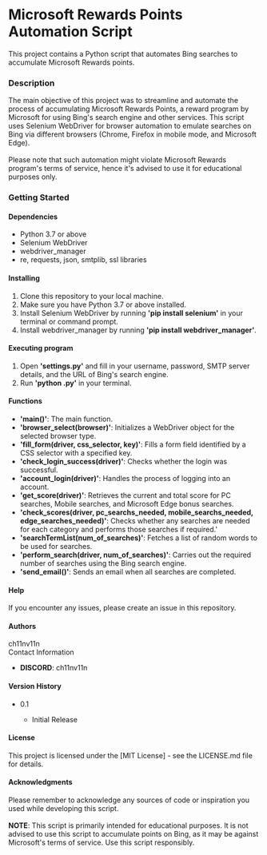 # Microsoft Rewards Points Automation Script
<p>This project contains a Python script that automates Bing searches to accumulate Microsoft Rewards points.</p>

<h3>Description</h3>
<p>The main objective of this project was to streamline and automate the process of accumulating Microsoft Rewards Points, a reward program by Microsoft for using Bing's search engine and other services. This script uses Selenium WebDriver for browser automation to emulate searches on Bing via different browsers (Chrome, Firefox in mobile mode, and Microsoft Edge).
<br/><br/>
Please note that such automation might violate Microsoft Rewards program's terms of service, hence it's advised to use it for educational purposes only.</p>
<h3>Getting Started</h3>
<h4>Dependencies</h4>
<ul>
  <li>Python 3.7 or above</li>
  <li>Selenium WebDriver</li>
  <li>webdriver_manager</li>
  <li>re, requests, json, smtplib, ssl libraries</li>
</ul>
<h4>Installing</h4>
<ol>
  <li>Clone this repository to your local machine.</li>
  <li>Make sure you have Python 3.7 or above installed.</li>
  <li>Install Selenium WebDriver by running <b>'pip install selenium'</b> in your terminal or command prompt.</li>
  <li>Install webdriver_manager by running <b>'pip install webdriver_manager'</b>.</li>
</ol>
<h4>Executing program</h4>
<ol>
  <li>Open <b>'settings.py'</b> and fill in your username, password, SMTP server details, and the URL of Bing's search engine.</li>
  <li>Run <b>'python <script_name>.py'</b> in your terminal.</li>
</ol>
<h4>Functions</h4>
<ul>
  <li><b>'main()'</b>: The main function.</li>
  <li><b>'browser_select(browser)'</b>: Initializes a WebDriver object for the selected browser type.</li>
  <li><b>'fill_form(driver, css_selector, key)'</b>: Fills a form field identified by a CSS selector with a specified key.</li>
  <li><b>'check_login_success(driver)'</b>: Checks whether the login was successful.</li>
  <li><b>'account_login(driver)'</b>: Handles the process of logging into an account.</li>
  <li><b>'get_score(driver)'</b>: Retrieves the current and total score for PC searches, Mobile searches, and Microsoft Edge bonus searches.</li>
  <li><b>'check_scores(driver, pc_searchs_needed, mobile_searchs_needed, edge_searches_needed)'</b>: Checks whether any searches are needed for each category and performs those searches if required.'</b></li>
  <li><b>'searchTermList(num_of_searches)'</b>: Fetches a list of random words to be used for searches.</li>
  <li><b>'perform_search(driver, num_of_searches)'</b>: Carries out the required number of searches using the Bing search engine.</li>
  <li><b>'send_email()'</b>: Sends an email when all searches are completed.</li>
</ul>
<h4>Help</h4>
    If you encounter any issues, please create an issue in this repository.
<h4>Authors</h4>
    <p>ch11nv11n
    <br>
    Contact Information
    <ul><li><b>DISCORD</b>: ch11nv11n</li></ul>
    </p>
<h4>Version History</h4>
<ul>
  <li>0.1</li>
  <ul><li>Initial Release</li></ul>
</ul>
<h4>License</h4>
    <p>This project is licensed under the [MIT License] - see the LICENSE.md file for details.</p>
<h4>Acknowledgments</h4>
    <p>Please remember to acknowledge any sources of code or inspiration you used while developing this script.
      <br><br>
      <b>NOTE</b>: This script is primarily intended for educational purposes. It is not advised to use this script to accumulate points on Bing, as it may be against Microsoft's terms of service. Use this script responsibly.</p>

